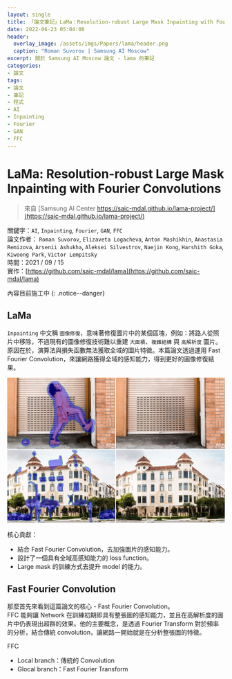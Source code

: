 ```yaml
---
layout: single
title: 「論文筆記」LaMa：Resolution-robust Large Mask Inpainting with Fourier Convolutions
date: 2022-06-23 05:04:00
header:
  overlay_image: /assets/imgs/Papers/lama/header.png
  caption: "Roman Suvorov | Samsung AI Moscow"
excerpt: 關於 Samsung AI Moscow 論文 - lama 的筆記
categories:
- 論文
tags:
- 論文
- 筆記
- 程式
- AI
- Inpainting
- Fourier
- GAN
- FFC
---
```

# LaMa: Resolution-robust Large Mask Inpainting with Fourier Convolutions
> 來自 [Samsung AI Center https://saic-mdal.github.io/lama-project/](https://saic-mdal.github.io/lama-project/)  

關鍵字：`AI`, `Inpainting`, `Fourier`, `GAN`, `FFC`  
論文作者： `Roman Suvorov`, `Elizaveta Logacheva`, `Anton Mashikhin`, `Anastasia Remizova`, `Arsenii Ashukha`, `Aleksei Silvestrov`, `Naejin Kong`, `Harshith Goka`, `Kiwoong Park`, `Victor Lempitsky`  
時間：2021 / 09 / 15  
實作：[https://github.com/saic-mdal/lama](https://github.com/saic-mdal/lama)  

內容目前施工中
{: .notice--danger}

## LaMa
`Inpainting` 中文稱 `圖像修復`，意味著修復圖片中的某個區塊，例如：將路人從照片中移除，不過現有的圖像修復技術難以重建 `大面積`、`複雜結構` 與 `高解析度` 圖片。原因在於，演算法與損失函數無法獲取全域的圖片特徵。本篇論文透過運用 Fast Fourier Convolution，來讓網路獲得全域的感知能力，得到更好的圖像修復結果。  

![](/assets/imgs/Papers/lama/result.jpg)  

核心貢獻：
* 結合 Fast Fourier Convolution，去加強圖片的感知能力。  
* 設計了一個具有全域高感知能力的 loss function。  
* Large mask 的訓練方式去提升 model 的能力。  

## Fast Fourier Convolution
那麼首先來看到這篇論文的核心 - Fast Fourier Convolution。  
FFC 能夠讓 Network 在訓練初期即具有整張圖的感知能力，並且在高解析度的圖片中仍表現出超群的效果。他的主要概念，是透過 Fourier Transform 對於頻率的分析，結合傳統 convolution，讓網路一開始就是在分析整張圖的特徵。    

FFC
- Local branch：傳統的 Convolution
- Glocal branch：Fast Fourier Transform
